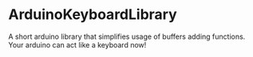 # ArduinoKeyboardLibrary
 A short arduino library that simplifies usage of buffers adding functions. Your arduino can act like a keyboard now!
